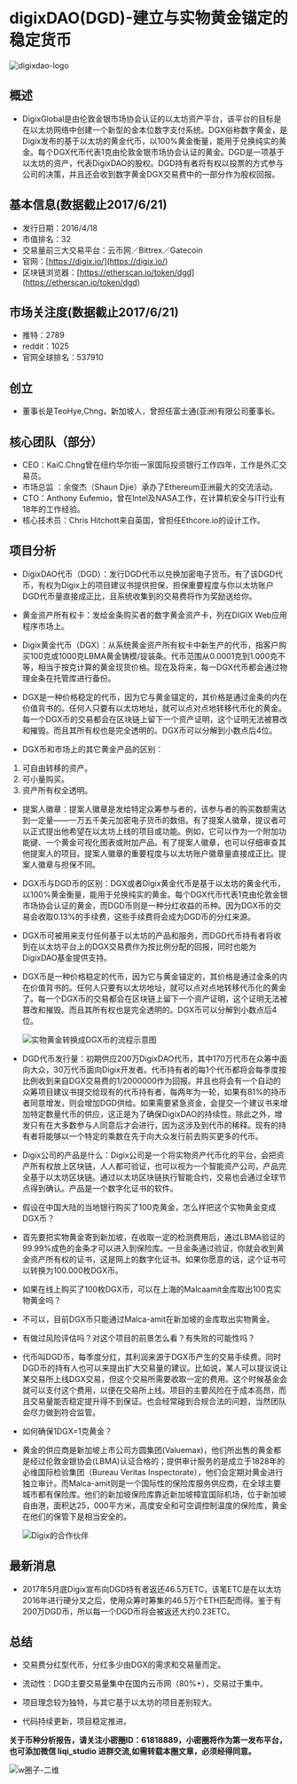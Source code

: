 digixDAO(DGD)-建立与实物黄金锚定的稳定货币
=====

![digixdao-logo](../logo/digixdao-logo.png)

概述
-----
* DigixGlobal是由伦敦金银市场协会认证的以太坊资产平台，该平台的目标是在以太坊网络中创建一个新型的金本位数字支付系统。DGX俗称数字黄金，是Digix发布的基于以太坊的黄金代币，以100%黄金衡量，能用于兑换纯实的黄金。每个DGX代币代表1克由伦敦金银市场协会认证的黄金。DGD是一项基于以太坊的资产，代表DigixDAO的股权。DGD持有者将有权以投票的方式参与公司的决策，并且还会收到数字黄金DGX交易费中的一部分作为股权回报。


基本信息(数据截止2017/6/21)
----
* 发行日期：2016/4/18
* 市值排名：32
* 交易量前三大交易平台：云币网／Bittrex／Gatecoin
* 官网：[https://digix.io/](https://digix.io/)
* 区块链浏览器：[https://etherscan.io/token/dgd](https://etherscan.io/token/dgd)   


市场关注度(数据截止2017/6/21)
-----
* 推特：2789
* reddit：1025
* 官网全球排名：537910

创立
-----
* 董事长是TeoHye,Chng，新加坡人，曾担任富士通(亚洲)有限公司董事长。


核心团队（部分）
------
* CEO：KaiC.Chng曾在纽约华尔街一家国际投资银行工作四年，工作是外汇交易员。
* 市场总监 ：余俊杰（Shaun Djie）承办了Ethereum亚洲最大的交流活动。
* CTO：Anthony Eufemio，曾在Intel及NASA工作，在计算机安全与IT行业有18年的工作经验。
* 核心技术员：Chris Hitchott来自英国，曾担任Ethcore.io的设计工作。


项目分析
-----
* DigixDAO代币（DGD）：发行DGD代币以兑换加密电子货币。有了该DGD代币，有权为Digix上的项目建议书提供担保，担保重要程度与你以太坊账户DGD代币量直接成正比，且系统收集到的交易费将作为奖励送给你。

* 黄金资产所有权卡：发给金条购买者的数字黄金资产卡，列在DIGIX Web应用程序市场上。

* Digix黄金代币（DGX）：从系统黄金资产所有权卡中新生产的代币，指客户购买100克或1000克LBMA黄金铸模/锭装条。代币范围从0.0001克到1.000克不等，相当于按克计算的黄金现货价格。现在及将来，每一DGX代币都会通过物理金条在托管库进行备份。

* DGX是一种价格稳定的代币，因为它与黄金锚定的，其价格是通过金条的内在价值背书的。任何人只要有以太坊地址，就可以点对点地转移代币化的黄金。每一个DGX币的交易都会在区块链上留下一个资产证明，这个证明无法被篡改和摧毁。而且其所有权也是完全透明的。DGX币可以分解到小数点后4位。

* DGX币和市场上的其它黄金产品的区别：

 1. 可自由转移的资产。
 2. 可小量购买。
 3. 资产所有权全透明。

* 提案人徽章：提案人徽章是发给特定众筹参与者的，该参与者的购买数额需达到一定量——一万五千美元加密电子货币的数倍。有了提案人徽章，提议者可以正式提出他希望在以太坊上线的项目或功能。例如，它可以作为一个附加功能键、一个黄金可视化图表或附加产品。有了提案人徽章，也可以仔细审查其他提案人的项目。提案人徽章的重要程度与以太坊账户徽章量直接成正比。提案人徽章与担保不同。

* DGX币与DGD币的区别：DGX或者Digix黄金代币是基于以太坊的黄金代币，以100%黄金衡量，能用于兑换纯实的黄金。每个DGX代币代表1克由伦敦金银市场协会认证的黄金，而DGD币则是一种分红收益的币种。因为DGX币的交易会收取0.13%的手续费，这些手续费将会成为DGD币的分红来源。

* DGX币可被用来支付任何基于以太坊的产品和服务，而DGD代币持有者将收到在以太坊平台上的DGX交易费作为按比例分配的回报，同时也能为DigixDAO基金提供支持。

* DGX币是一种价格稳定的代币，因为它与黄金锚定的，其价格是通过金条的内在价值背书的。任何人只要有以太坊地址，就可以点对点地转移代币化的黄金了。每一个DGX币的交易都会在区块链上留下一个资产证明，这个证明无法被篡改和摧毁。而且其所有权也是完全透明的。DGX币可以分解到小数点后4位。

  ![实物黄金转换成DGX币的流程示意图](./实物黄金转换成DGX币的流程示意图.png)

* DGD代币发行量：初期供应200万DigixDAO代币，其中170万代币在众筹中面向大众，30万代币面向Digix开发者。代币持有者的每1个代币都将会每季度按比例收到来自DGX交易费的1/2000000作为回报。并且也将会有一个自动的众筹项目建议书提交给现有的代币持有者，每两年为一轮，如果有81%的持币者同意增发，则会增加DGD供给。如果需要紧急资金，会提交一个建议书来增加特定数量代币的供应，这正是为了确保DigixDAO的持续性。除此之外，增发只有在大多数参与人同意后才会进行，因为这涉及到代币的稀释。现有的持有者将能够以一个特定的乘数在先于向大众发行前去购买更多的代币。

* Digix公司的产品是什么：Digix公司是一个将实物资产代币化的平台，会把资产所有权放上区块链，人人都可验证，也可以视为一个智能资产公司，产品完全基于以太坊区块链。通过以太坊区块链执行智能合约，交易也会通过全球节点得到确认。产品是一个数字化证书的软件。

* 假设在中国大陆的当地银行购买了100克黄金，怎么样把这个实物黄金变成DGX币？

* 首先要把实物黄金寄到新加坡，在收取一定的检测费用后，通过LBMA验证的99.99%成色的金条才可以进入到保险库。一旦金条通过验证，你就会收到黄金资产所有权的证书，这是网上的数字化证书。如果你愿意的话，这个证书可以转换为100.000枚DGX币。

* 如果在线上购买了100枚DGX币，可以在上海的Malcaamit金库取出100克实物黄金吗？

* 不可以，目前DGX币只能通过Malca-amit在新加坡的金库取出实物黄金。

* 有做过风险评估吗？对这个项目的前景怎么看？有失败的可能性吗？

* 代币叫DGD币，每季度分红，其利润来源于DGX币产生的交易手续费。同时DGD币的持有人也可以来提出扩大交易量的建议。比如说，某人可以提议说让某交易所上线DGX交易，但这个交易所需要收取一定的费用。这个时候基金会就可以支付这个费用，以便在交易所上线。项目的主要风险在于成本高昂，而且交易量能否稳定提升得不到保证。也会经常碰到合规合法的问题，当然团队会尽力做到符合监管。

* 如何确保1DGX=1克黄金？

* 黄金的供应商是新加坡上市公司方圆集团(Valuemax)，他们所出售的黄金都是经过伦敦金银协会(LBMA)认证合格的；提供审计服务的是成立于1828年的必维国际检验集团（Bureau Veritas Inspectorate），他们会定期对黄金进行独立审计。而Malca-amit则是一个国际性的保险库服务供应商，在全球主要城市都有保险库。他们的新加坡保险库靠近新加坡樟宜国际机场，位于新加坡自由港，面积达25，000平方米，高度安全和可空调控制温度的保险库，黄金在他们的保管下是相当安全的。

  ![Digix的合作伙伴](./Digix的合作伙伴.png)

最新消息
------
* 2017年5月底Digix宣布向DGD持有者返还46.5万ETC，该笔ETC是在以太坊2016年进行硬分叉之后，使用众筹时筹集的46.5万个ETH匹配而得。鉴于有200万DGD币，所以每一个DGD币将会被返还大约0.23ETC。


总结
-----
* 交易费分红型代币，分红多少由DGX的需求和交易量而定。

* 流动性：DGD主要交易量集中在国内云币网（80%+），交易过于集中。

* 项目理念较为独特，与其它基于以太坊的项目差别较大。

* 代码持续更新，项目稳定推进。

**关于币种分析报告，请关注小密圈ID：61818889，小密圈将作为第一发布平台，也可添加微信 liqi_studio 进群交流,如需转载本圈文章，必须经得同意。**

![w圈子-二维](../logo/圈子-二维.jpg)